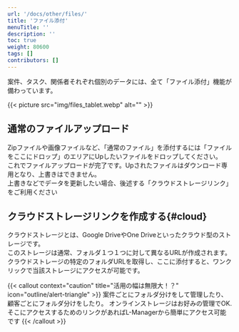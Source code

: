 ```yaml
---
url: '/docs/other/files/'
title: 'ファイル添付'
menuTitle: ''
description: ''
toc: true
weight: 80600
tags: []
contributors: []
---
```


案件、タスク、関係者それぞれ個別のデータには、全て「ファイル添付」機能が備わっています。

{{< picture src="img/files_tablet.webp" alt="" >}}

## 通常のファイルアップロード

Zipファイルや画像ファイルなど、「通常のファイル」を添付するには「ファイルをここにドロップ」のエリアにUpしたいファイルをドロップしてください。  
これでファイルアップロードが完了です。Upされたファイルはダウンロード専用となり、上書きはできません。  
上書きなどでデータを更新したい場合、後述する「クラウドストレージリンク」をご利用ください

## クラウドストレージリンクを作成する{#cloud}

クラウドストレージとは、Google DriveやOne Driveといったクラウド型のストレージです。  
このストレージは通常、フォルダ１つ１つに対して異なるURLが作成されます。  
クラウドストレージの特定のフォルダURLを取得し、ここに添付すると、ワンクリックで当該ストレージにアクセスが可能です。

{{< callout context="caution" title="活用の幅は無限大！？" icon="outline/alert-triangle" >}}
案件ごとにフォルダ分けをして管理したり、顧客ごとにフォルダ分けをしたり。
オンラインストレージはお好みの管理でOK.そこにアクセスするためのリンクがあればL-Managerから簡単にアクセス可能です
{{< /callout >}}
